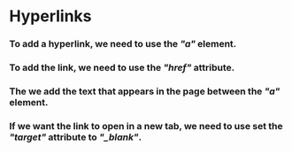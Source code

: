 # Hyperlinks

### To add a hyperlink, we need to use the _"a"_ element.

### To add the link, we need to use the _"href"_ attribute.

### The we add the text that appears in the page between the _"a"_ element.

### If we want the link to open in a new tab, we need to use set the _"target"_ attribute to _"\_blank"_.
